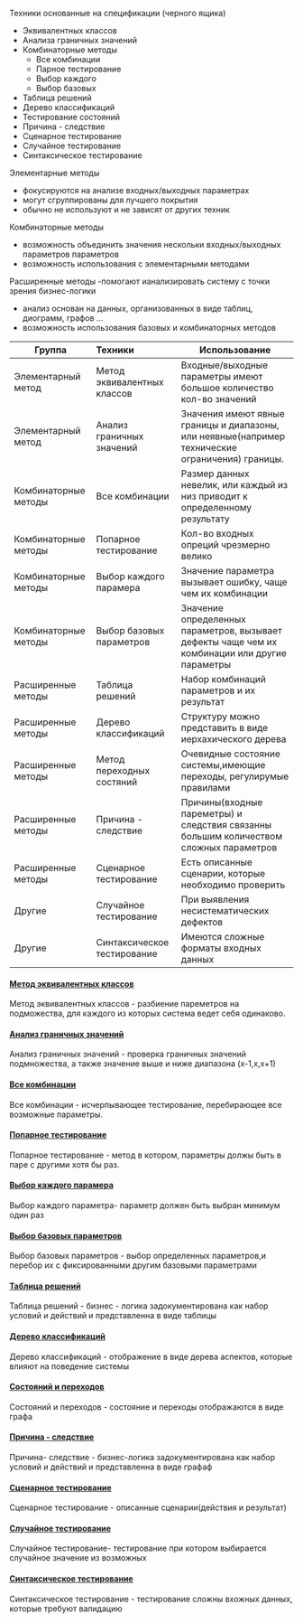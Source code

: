 Техники основанные на спецификации (черного ящика)
* Эквивалентных классов
* Анализа граничных значений
* Комбинаторные методы
    - Все комбинации
    - Парное тестирование
    - Выбор каждого
    - Выбор базовых
* Таблица решений
* Дерево классификаций
* Тестирование состояний
* Причина - следствие
* Сценарное тестирование
* Случайное тестирование
* Синтаксическое тестирование

Элементарные методы
- фокусируются на анализе входных/выходных параметрах
- могут сгруппированы для лучшего покрытия
- обычно не используют и не зависят от других техник

Комбинаторные методы
- возможность объединить значения нескольки  входных/выходных параметров параметров
- возможность использования с элементарными методами

Расширенные методы
-помогают ианализировать систему с точки зрения бизнес-логики
- анализ основан на данных, организованных в виде таблиц, диограмм, графов ...
- возможность использования базовых и комбинаторных методов




| Группа        |  Техники           | Использование  |
| ------------- |:-------------| -----|
Элементарный метод| Метод эквивалентных классов | Входные/выходные параметры имеют большое количество кол-во значений|
|Элементарный метод|Анализ граничных значений | Значения имеют явные границы и диапазоны, или неявные(например технические ограничения) границы.
|Комбинаторные методы |Все комбинации|Размер данных невелик, или каждый из низ приводит к определенному результату
|Комбинаторные методы|Попарное тестирование |Кол-во входных опреций чрезмерно велико|
|Комбинаторные методы|Выбор каждого парамера |Значение параметра вызывает ошибку, чаще чем их комбинации|
|Комбинаторные методы|Выбор базовых параметров|Значение определенных параметров, вызывает дефекты чаще чем их комбинации или другие параметры |
|Расширенные методы|Таблица решений|Набор комбинаций параметров и их результат |
|Расширенные методы|Дерево классификаций| Структуру можно представить в виде иерхахического дерева|
|Расширенные методы|Метод переходных состяний|Очевидные состояние системы,имеющие переходы, регулирумые правилами |
|Расширенные методы|Причина - следствие|Причины(входные пареметры) и следствия связанны большим количеством сложных параметров|
|Расширенные методы|Сценарное тестирование|Есть описанные сценарии, которые необходимо проверить|
|Другие |Случайное тестирование|При выявления несистематических дефектов|
|Другие |Синтаксическое тестирование|Имеются сложные форматы входных данных|

#### [Метод эквивалентных классов](methods/Equivalence_Partitioning.md)
Метод эквивалентных классов - разбиение пареметров на подможества, для каждого из которых система ведет себя одинаково.
#### [Анализ граничных значений](methods/Boundary_Value_Analysis.md)
Анализ граничных значений - проверка граничных значений подмножества, а также значение выше и ниже диапазона (х-1,х,х+1)
#### [Все комбинации](methods/All_Combination.md)
Все комбинации - исчерпывающее тестирование, перебирающее все возможные параметры.
#### [Попарное тестирование](methods/PairWise.md)
Попарное тестирование - метод в котором,  параметры должы быть в паре с другими хотя бы раз.
#### [Выбор каждого парамера](methods/Each_Choice_Method.md)
Выбор каждого параметра- параметр должен быть выбран минимум один раз
#### [Выбор базовых параметров](methods/Base_Choice_Method.md)
Выбор базовых параметров - выбор определенных параметров,и перебор их с фиксированными другим базовыми параметрами
#### [Таблица решений](methods/Decision_Table.md)
Таблица решений - бизнес - логика задокументирована как набор условий и действий и представленна в виде таблицы
#### [Дерево классификаций](methods/Classification_Tree_Method.md)
Дерево классификаций - отображение в виде дерева аспектов, которые влияют на поведение системы
#### [Состояний и переходов](methods/State_Transition.md)
Состояний и переходов - состояние и переходы отображаются в виде графа
#### [Причина - следствие](methods/Equivalence_Partitioning.md)
Причина- следствие - бизнес-логика задокументирована как набор условий и действий и представленна в виде графаф
#### [Сценарное тестирование](methods/Equivalence_Partitioning.md)
Сценарное тестирование - описанные сценарии(действия и результат)
#### [Случайное тестирование](methods/Equivalence_Partitioning.md)
Случайное тестирование- тестирование при котором выбирается случайное значение из возможных
#### [Синтаксическое тестирование](methods/Equivalence_Partitioning.md)
Синтаксическое тестирование - тестирование сложны вхожных данных, которые требуют валидацию

